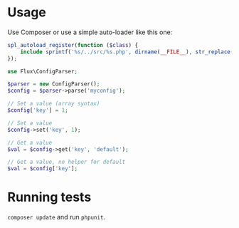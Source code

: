 # Usage

Use Composer or use a simple auto-loader like this one:

```php
spl_autoload_register(function ($class) {
    include sprintf('%s/../src/%s.php', dirname(__FILE__), str_replace('\\', '/', $class));
});
```

```php
use Flux\ConfigParser;

$parser = new ConfigParser();
$config = $parser->parse('myconfig');

// Set a value (array syntax)
$config['key'] = 1;

// Set a value
$config->set('key', 1);

// Get a value
$val = $config->get('key', 'default');

// Get a value, no helper for default
$val = $config['key'];
```

# Running tests

`composer update` and run `phpunit`.
